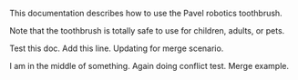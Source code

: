 This documentation describes how to use the Pavel robotics toothbrush.

Note that the toothbrush is totally safe to use for children, adults, or pets.

Test this doc. Add this line. Updating for merge scenario.

I am in the middle of something. Again doing conflict test.
Merge example.